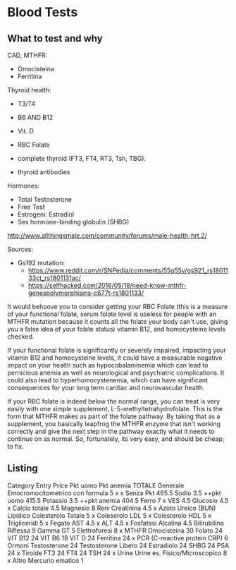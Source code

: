 # Blood Tests

## What to test and why

CAD, MTHFR:

- Omocisteina
- Ferritina

Thyroid health:

- T3/T4
- B6 AND B12

- Vit. D

- RBC Folate

- complete thyroid (FT3, FT4, RT3, Tsh, TBG).
- thyroid antibodies

Hormones:

- Total Testosterone
- Free Test
- Estrogeni: Estradiol
- Sex hormone-binding globulin (SHBG)

http://www.allthingsmale.com/community/forums/male-health-hrt.2/

Sources:

- Gs192 mutation:
  - https://www.reddit.com/r/SNPedia/comments/55q55y/gs921_rs1801133ct_rs1801131ac/
  - https://selfhacked.com/2016/05/18/need-know-mthfr-genespolymorphisms-c677t-rs1801133/

It would behoove you to consider getting your RBC Folate (this is a measure of
your functional folate, serum folate level is useless for people with an MTHFR
mutation because it counts all the folate your body can't use, giving you a
false idea of your folate status) vitamin B12, and homocysteine levels checked.

If your functional folate is significantly or severely impaired, impacting your
vitamin B12 and homocysteine levels, it could have a measurable negative impact
on your health such as hypocobalaminemia which can lead to pernicious anemia as
well as neurological and psychiatric complications. It could also lead to
hyperhomocystenemia, which can have significant consequences for your long term
cardiac and neurovascular health.

If your RBC folate is indeed below the normal range, you can treat is very
easily with one simple supplement, L-5-methyltetrahydrofolate. This is the form
that MTHFR makes as part of the folate pathway. By taking that as a supplement,
you basically leapfrog the MTHFR enzyme that isn't working correctly and give
the next step in the pathway exactly what it needs to continue on as normal. So,
fortunately, its very easy, and should be cheap, to fix.

## Listing
Category Entry Price Pkt uomo Pkt anemia TOTALE
Generale
Emocromocitometrico con formula 5 x x Senza Pkt 465.5
Sodio 3.5 ++pkt uomo 415.5
Potassio 3.5 ++pkt anemia 404.5
Ferro 7 x
VES 4.5
Glucosio 4.5 x
Calcio totale 4.5
Magnesio 8
Reni
Creatinina 4.5 x
Azoto Ureico (BUN)
Lipidico
Colesterolo Totale 5 x
Coleserolo LDL 5 x
Colesterolo HDL 5 x
Trigliceridi 5 x
Fegato
AST 4.5 x
ALT 4.5 x
Fosfatasi Alcalina 4.5
Bilirubilina Riflessa 9
Gamma GT 5
Elettroforesi 8 x
MTHFR
Omocisteina 30
Folato 24
VIT B12 24
VIT B6 18
VIT D 24
Ferritina 24 x
PCR (C-reactive protein CRP) 6
Ormoni
Testosterone 24
Testosterone Libero 24
Estradiolo 24
SHBG 24
PSA 24 x
Tiroide
FT3 24
FT4 24
TSH 24 x
Urine
Urine es. Fisico/Microscopico 8 x
Altro
Mercurio ematico 1
